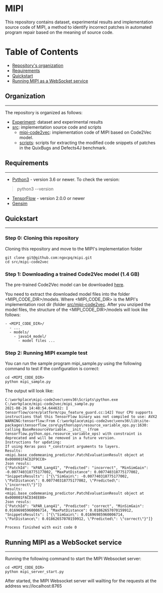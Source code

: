 # MIPI

This repository contains dataset, experimental results and implementation source code of MIPI, a method to identify incorrect patches in automated program repair based on the meaning of source code.

Table of Contents
=================
  * [Repository's organization](#organization)
  * [Requirements](#requirements)
  * [Quickstart](#quickstart)
  * [Running MIPI as a WebSocket service](#running-mipi-as-a-websocket-service)

## Organization
---
The repository is organized as follows:
* [Experiment](/benchmarks): dataset and experimental results
* [src](/src): implementation source code and scripts
    * [mipi-code2vec](/src/mipi-code2vec): implementation code of MIPI based on Code2Vec model.
    * [scripts](/src/scripts): scripts for extracting the modified code snippets of patches in the QuixBugs and Defects4J benchmark.

## Requirements  
---
* [Python3](https://www.python.org/downloads/) - version 3.6 or newer. To check the version:
> python3 --version
* [TensorFlow](https://www.tensorflow.org/install) - version 2.0.0 or newer
* [Gensim](https://radimrehurek.com/gensim/install.html)

## Quickstart
----------
### Step 0: Cloning this repository
Cloning this repository and move to the MIPI's implementation folder
```
git clone git@github.com:ngocpq/mipi.git
cd src/mipi-code2vec
```

### Step 1: Downloading a trained Code2Vec model (1.4 GB)
The pre-trained Code2Vec model can be downloaded [here](https://s3.amazonaws.com/code2vec/model/java14m_model.tar.gz).

You need to extract the downloaded model files into the folder <MIPI_CODE_DIR>/models. Where <MIPI_CODE_DIR> is the MIPI's implementation root dir (folder [src/mipi-code2vec](/src/mipi-code2vec).
After you unziped the model files, the structure of the <MIPI_CODE_DIR>/models will look like follows:
```
- <MIPI_CODE_DIR>/
  - ...
  - models/
    - java14_model/
      - model files ...
```

### Step 2: Running MIPI example test
You can run the sample program mipi_sample.py using the following command to test if the configuration is correct:

```
cd <MIPI_CODE_DIR>
python mipi_sample.py
```

The output will look like:
```
C:\workplace\mipi-code2vec\venv36\Scripts\python.exe C:/workplace/mipi-code2vec/mipi_sample.py
2021-08-26 14:48:54.644632: I tensorflow/core/platform/cpu_feature_guard.cc:142] Your CPU supports instructions that this TensorFlow binary was not compiled to use: AVX2
WARNING:tensorflow:From C:\workplace\mipi-code2vec\venv36\lib\site-packages\tensorflow_core\python\ops\resource_variable_ops.py:1630: calling BaseResourceVariable.__init__ (from tensorflow.python.ops.resource_variable_ops) with constraint is deprecated and will be removed in a future version.
Instructions for updating:
If using Keras pass *_constraint arguments to layers.
Results: 
<mipi.base_codemeaning_predictor.PatchEvaluationResult object at 0x000001FACD2F9CC0>
Json resuls: 
{"PatchId": "kPAR_Lang41", "Predicted": "incorrect", "MinSimGain": -0.007740318775177002, "MaxPatDistance": 0.007740318775177002, "SnippetsResults": ["{\"SimGain\": -0.007740318775177002, \"PatDistance\": 0.007740318775177002, \"Predicted\": \"incorrect\"}"]}
Results: 
<mipi.base_codemeaning_predictor.PatchEvaluationResult object at 0x000001FACD34EE80>
Json resuls: 
{"PatchId": "kPAR_Lang41", "Predicted": "correct", "MinSimGain": 0.01696985960006714, "MaxPatDistance": 0.01862657070159912, "SnippetsResults": ["{\"SimGain\": 0.01696985960006714, \"PatDistance\": 0.01862657070159912, \"Predicted\": \"correct\"}"]}

Process finished with exit code 0
```

## Running MIPI as a WebSocket service
----------

Running the following command to start the MIPI Websocket server:

```
cd <MIPI_CODE_DIR>
python mipi_server_start.py
```

After started, the MIPI Websocket server will wailting for the requests at the address ws://localhost:8765

